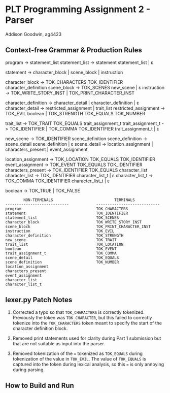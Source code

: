 # PLT Programming Assignment 2 - Parser
Addison Goodwin, ag4423

## Context-free Grammar & Production Rules

program 				-> statement_list
statement_list 			-> statement statement_list | ε

statement				-> character_block | scene_block | instruction

character_block			-> TOK_CHARACTERS TOK_IDENTIFIER character_definition
scene_block				-> TOK_SCENES new_scene |  ε
instruction				-> TOK_WRITE_STORY_INST | TOK_PRINT_CHARACTER_INST

character_definition	-> character_detail | character_definition |  ε
character_detail		-> restricted_assignment | trait_list
restricted_assignment 	-> TOK_EVIL boolean | TOK_STRENGTH TOK_EQUALS TOK_NUMBER

trait_list				-> TOK_TRAIT TOK_EQUALS trait_assignment_t
trait_assignment_t		-> TOK_IDENTIFIER | TOK_COMMA TOK_IDENTIFIER trait_assignment_t | ε

new_scene		 		-> TOK_IDENTIFIER scene_definition
scene_definition		-> scene_detail scene_definition | ε
scene_detail			-> location_assignment | characters_present | event_assignment

location_assignment		-> TOK_LOCATION TOK_EQUALS TOK_IDENTIFIER
event_assignment		-> TOK_EVENT TOK_EQUALS TOK_IDENTIFIER
characters_present		-> TOK_IDENTIFIER TOK_EQUALS character_list
character_list			-> TOK_IDENTIFIER character_list_t | ε
character_list_t		-> TOK_COMMA TOK_IDENTIFIER character_list_t | ε

boolean					-> TOK_TRUE | TOK_FALSE

```
		NON-TERMINALS							TERMINALS
----------------------------			----------------------------
program									TOK_CHARACTERS
statement								TOK_IDENTIFIER
statement_list							TOK_SCENES
character_block							TOK_WRITE_STORY_INST
scene_block								TOK_PRINT_CHARACTER_INST
instruction								TOK_EVIL
character_definition					TOK_STRENGTH
new_scene								TOK_TRAIT
trait_list								TOK_LOCATION
boolean									TOK_EVENT
trait_assignment_t						TOK_COMMA
scene_detail							TOK_EQUALS
scene_definition						TOK_NUMBER
location_assignment
characters_present
event_assignment
character_list
character_list_t
```

## lexer.py Patch Notes
1. Corrected a typo so that `TOK_CHARACTERS` is correctly tokenized.
Previously the token was `TOK_CHARACTER`, but this failed to correctly tokenize into the `TOK_CHARACTERS` token meant to specify the start of the character definition block.

2. Removed print statements used for clarity during Part 1 submission but that are not suitable as input into the parser.

3. Removed tokenization of the `=` tokenized as `TOK_EQUALS` during tokenization of the value in `TOK_EVIL`. The value of `TOK_EQUALS` is captured into the token during lexical analysis, so this `=` is only annoying during parsing.

## How to Build and Run